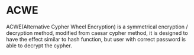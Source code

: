# ACWE
ACWE(Alternative Cypher Wheel Encryption) is a symmetrical encryption / decryption method, modified from caesar cypher method, it is designed to have the effect similar to hash function, but user with correct password is able to decrypt the cypher. 
